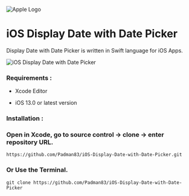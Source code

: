 ![Apple Logo](https://user-images.githubusercontent.com/45048950/73131198-bca1e580-4041-11ea-8f8d-ebfd844f0e64.png) 

# iOS Display Date with Date Picker

Display Date with Date Picker is written in Swift language for iOS Apps.

![iOS Display Date with Date Picker](https://user-images.githubusercontent.com/45048950/75630904-7552da00-5c29-11ea-8d02-f42ea6185a76.gif)

### Requirements :

* Xcode Editor

* iOS 13.0 or latest version

### Installation :

### Open in Xcode, go to source control -> clone -> enter repository URL.

```
https://github.com/Padman83/iOS-Display-Date-with-Date-Picker.git
```

### Or Use the Terminal.

```
git clone https://github.com/Padman83/iOS-Display-Date-with-Date-Picker
```
